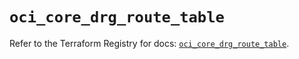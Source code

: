 # `oci_core_drg_route_table`

Refer to the Terraform Registry for docs: [`oci_core_drg_route_table`](https://registry.terraform.io/providers/oracle/oci/7.19.0/docs/resources/core_drg_route_table).
